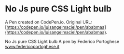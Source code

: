 # No Js pure CSS Light bulb

A Pen created on CodePen.io. Original URL: [https://codepen.io/luisangelmaciel/pen/ababmaa](https://codepen.io/luisangelmaciel/pen/ababmaa).

No Js pure CSS Light bulb
A pen by Federico Portoghese
www.federicoportoghese.it